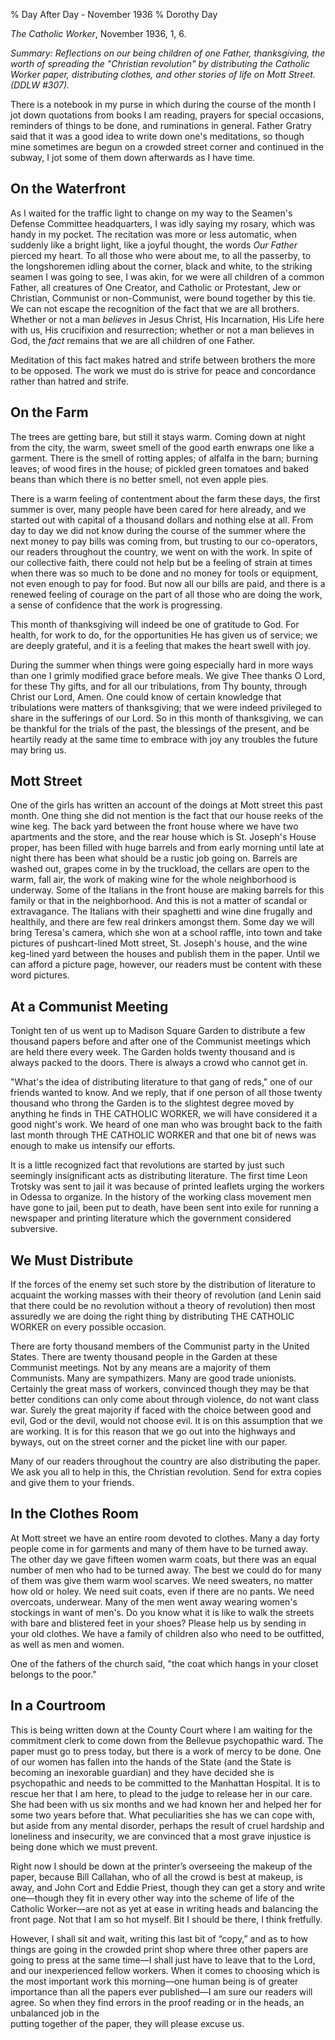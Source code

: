% Day After Day - November 1936
% Dorothy Day

*The Catholic Worker*, November 1936, 1, 6.

*Summary: Reflections on our being children of one Father, thanksgiving,
the worth of spreading the "Christian revolution" by distributing the
*Catholic Worker* paper, distributing clothes, and other stories of life
on Mott Street. (DDLW \#307).*

There is a notebook in my purse in which during the course of the month
I jot down quotations from books I am reading, prayers for special
occasions, reminders of things to be done, and ruminations in general.
Father Gratry said that it was a good idea to write down one's
meditations, so though mine sometimes are begun on a crowded street
corner and continued in the subway, I jot some of them down afterwards
as I have time.

On the Waterfront
-----------------

As I waited for the traffic light to change on my way to the Seamen's
Defense Committee headquarters, I was idly saying my rosary, which was
handy in my pocket. The recitation was more or less automatic, when
suddenly like a bright light, like a joyful thought, the words *Our
Father* pierced my heart. To all those who were about me, to all the
passerby, to the longshoremen idling about the corner, black and white,
to the striking seamen I was going to see, I was akin, for we were all
children of a common Father, all creatures of One Creator, and Catholic
or Protestant, Jew or Christian, Communist or non-Communist, were bound
together by this tie. We can not escape the recognition of the fact that
we are all brothers. Whether or not a man *believes* in Jesus Christ,
His Incarnation, His Life here with us, His crucifixion and
resurrection; whether or not a man believes in God, the *fact* remains
that we are all children of one Father.

Meditation of this fact makes hatred and strife between brothers the
more to be opposed. The work we must do is strive for peace and
concordance rather than hatred and strife.

On the Farm
-----------

The trees are getting bare, but still it stays warm. Coming down at
night from the city, the warm, sweet smell of the good earth enwraps one
like a garment. There is the smell of rotting apples; of alfalfa in the
barn; burning leaves; of wood fires in the house; of pickled green
tomatoes and baked beans than which there is no better smell, not even
apple pies.

There is a warm feeling of contentment about the farm these days, the
first summer is over, many people have been cared for here already, and
we started out with capital of a thousand dollars and nothing else at
all. From day to day we did not know during the course of the summer
where the next money to pay bills was coming from, but trusting to our
co-operators, our readers throughout the country, we went on with the
work. In spite of our collective faith, there could not help but be a
feeling of strain at times when there was so much to be done and no
money for tools or equipment, not even enough to pay for food. But now
all our bills are paid, and there is a renewed feeling of courage on the
part of all those who are doing the work, a sense of confidence that the
work is progressing.

This month of thanksgiving will indeed be one of gratitude to God. For
health, for work to do, for the opportunities He has given us of
service; we are deeply grateful, and it is a feeling that makes the
heart swell with joy.

During the summer when things were going especially hard in more ways
than one I grimly modified grace before meals. We give Thee thanks O
Lord, for these Thy gifts, and for all our tribulations, from Thy
bounty, through Christ our Lord, Amen. One could know of certain
knowledge that tribulations were matters of thanksgiving; that we were
indeed privileged to share in the sufferings of our Lord. So in this
month of thanksgiving, we can be thankful for the trials of the past,
the blessings of the present, and be heartily ready at the same time to
embrace with joy any troubles the future may bring us.

Mott Street
-----------

One of the girls has written an account of the doings at Mott street
this past month. One thing she did not mention is the fact that our
house reeks of the wine keg. The back yard between the front house where
we have two apartments and the store, and the rear house which is St.
Joseph's House proper, has been filled with huge barrels and from early
morning until late at night there has been what should be a rustic job
going on. Barrels are washed out, grapes come in by the truckload, the
cellars are open to the warm, fall air, the work of making wine for the
whole neighborhood is underway. Some of the Italians in the front house
are making barrels for this family or that in the neighborhood. And this
is not a matter of scandal or extravagance. The Italians with their
spaghetti and wine dine frugally and healthily, and there are few real
drinkers amongst them. Some day we will bring Teresa's camera, which she
won at a school raffle, into town and take pictures of pushcart-lined
Mott street, St. Joseph's house, and the wine keg-lined yard between the
houses and publish them in the paper. Until we can afford a picture
page, however, our readers must be content with these word pictures.

At a Communist Meeting
----------------------

Tonight ten of us went up to Madison Square Garden to distribute a few
thousand papers before and after one of the Communist meetings which are
held there every week. The Garden holds twenty thousand and is always
packed to the doors. There is always a crowd who cannot get in.

"What's the idea of distributing literature to that gang of reds," one
of our friends wanted to know. And we reply, that if one person of all
those twenty thousand who throng the Garden is to the slightest degree
moved by anything he finds in THE CATHOLIC WORKER, we will have
considered it a good night's work. We heard of one man who was brought
back to the faith last month through THE CATHOLIC WORKER and that one
bit of news was enough to make us intensify our efforts.

It is a little recognized fact that revolutions are started by just such
seemingly insignificant acts as distributing literature. The first time
Leon Trotsky was sent to jail it was because of printed leaflets urging
the workers in Odessa to organize. In the history of the working class
movement men have gone to jail, been put to death, have been sent into
exile for running a newspaper and printing literature which the
government considered subversive.

We Must Distribute
------------------

If the forces of the enemy set such store by the distribution of
literature to acquaint the working masses with their theory of
revolution (and Lenin said that there could be no revolution without a
theory of revolution) then most assuredly we are doing the right thing
by distributing THE CATHOLIC WORKER on every possible occasion.

There are forty thousand members of the Communist party in the United
States. There are twenty thousand people in the Garden at these
Communist meetings. Not by any means are a majority of them Communists.
Many are sympathizers. Many are good trade unionists. Certainly the
great mass of workers, convinced though they may be that better
conditions can only come about through violence, do not want class war.
Surely the great majority if faced with the choice between good and
evil, God or the devil, would not choose evil. It is on this assumption
that we are working. It is for this reason that we go out into the
highways and byways, out on the street corner and the picket line with
our paper.

Many of our readers throughout the country are also distributing the
paper. We ask you all to help in this, the Christian revolution. Send
for extra copies and give them to your friends.

In the Clothes Room
-------------------

At Mott street we have an entire room devoted to clothes. Many a day
forty people come in for garments and many of them have to be turned
away. The other day we gave fifteen women warm coats, but there was an
equal number of men who had to be turned away. The best we could do for
many of them was give them warm wool scarves. We need sweaters, no
matter how old or holey. We need suit coats, even if there are no pants.
We need overcoats, underwear. Many of the men went away wearing women's
stockings in want of men's. Do you know what it is like to walk the
streets with bare and blistered feet in your shoes? Please help us by
sending in your old clothes. We have a family of children also who need
to be outfitted, as well as men and women.

One of the fathers of the church said, "the coat which hangs in your
closet belongs to the poor."

In a Courtroom
--------------

This is being written down at the County Court where I am waiting for
the commitment clerk to come down from the Bellevue psychopathic ward.
The paper must go to press today, but there is a work of mercy to be
done. One of our women has fallen into the hands of the State (and the
State is becoming an inexorable guardian) and they have decided she is
psychopathic and needs to be committed to the Manhattan Hospital. It is
to rescue her that I am here, to plead to the judge to release her in
our care. She had been with us six months and we had known her and
helped her for some two years before that. What peculiarities she has we
can cope with, but aside from any mental disorder, perhaps the result of
cruel hardship and loneliness and insecurity, we are convinced that a
most grave injustice is being done which we must prevent.

Right now I should be down at the printer’s overseeing the makeup of the paper, because Bill Callahan, who of all the crowd is best at makeup, is away, and John Cort and Eddie
Priest, though they can get a story and write one—though they fit in every other way into the scheme of life of the Catholic Worker—are not as yet at ease in writing heads and balancing the front page. Not that I am so hot myself. Bit I should be there, I think fretfully.

However, I shall sit and wait, writing this last bit of “copy,” and as to how things are going in the crowded print shop where three other papers are going to press at the same time—I shall just have to leave that to the Lord, and our inexperienced fellow workers. When it comes to choosing which is the most important work this morning—one human being is of greater importance than all the papers ever published—I am sure our readers will agree. So when they find errors in the proof reading or in the heads, an unbalanced job in the  
putting together of the paper, they will please excuse us.